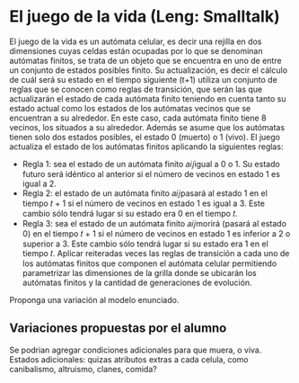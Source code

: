 # El juego de la vida (Leng: Smalltalk)
El juego de la vida es un autómata celular, es decir una rejilla en dos dimensiones cuyas celdas
están ocupadas por lo que se denominan autómatas finitos, se trata de un objeto que se encuentra
en uno de entre un conjunto de estados posibles finito. Su actualización, es decir el cálculo de cuál
será su estado en el tiempo siguiente (t+1) utiliza un conjunto de reglas que se conocen como reglas
de transición, que serán las que actualizarán el estado de cada autómata finito teniendo en cuenta
tanto su estado actual como los estados de los autómatas vecinos que se encuentran a su alrededor.
En este caso, cada autómata finito tiene 8 vecinos, los situados a su alrededor. Además se asume
que los autómatas tienen solo dos estados posibles, el estado 0 (muerto) o 1 (vivo). El juego actualiza
el estado de los autómatas finitos aplicando la siguientes reglas:

- Regla 1: sea el estado de un autómata finito 𝑎𝑖𝑗igual a 0 o 1. Su estado futuro será idéntico al anterior
si el número de vecinos en estado 1 es igual a 2.
- Regla 2: el estado de un autómata finito 𝑎𝑖𝑗pasará al estado 1 en el tiempo 𝑡 + 1 si el número de
vecinos en estado 1 es igual a 3. Este cambio sólo tendrá lugar si su estado era 0 en el tiempo 𝑡.
- Regla 3: sea el estado de un autómata finito 𝑎𝑖𝑗morirá (pasará al estado 0) en el tiempo 𝑡 + 1 si el
número de vecinos en estado 1 es inferior a 2 o superior a 3. Este cambio sólo tendrá lugar si su
estado era 1 en el tiempo 𝑡.
Aplicar reiteradas veces las reglas de transición a cada uno de los autómatas finitos que componen
el autómata celular permitiendo parametrizar las dimensiones de la grilla donde se ubicarán los
autómatas finitos y la cantidad de generaciones de evolución.

Proponga una variación al modelo enunciado.

## Variaciones propuestas por el alumno 
Se podrian agregar condiciones adicionales para que muera, o viva.
Estados adicionales: quizas atributos extras a cada celula, como canibalismo, altruismo, clanes, comida?
